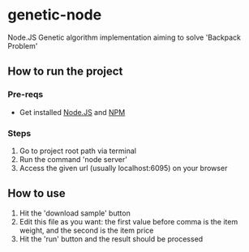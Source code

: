 # genetic-node
Node.JS Genetic algorithm implementation aiming to solve 'Backpack Problem'

## How to run the project
### Pre-reqs
- Get installed [Node.JS](https://nodejs.org/en/ "Node.JS official page") and [NPM](npmjs.com "Node Package Manager") 

### Steps
1. Go to project root path via terminal
2. Run the command 'node server'
3. Access the given url (usually localhost:6095) on your browser

## How to use
1. Hit the 'download sample' button
2. Edit this file as you want: the first value before comma is the item weight, and the second is the item price
3. Hit the 'run' button and the result should be processed
